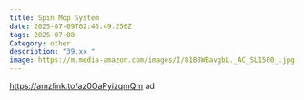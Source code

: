 ```yaml
---
title: Spin Mop System
date: 2025-07-09T02:46:49.256Z
tags: 2025-07-08
Category: other
description: "39.xx "
image: https://m.media-amazon.com/images/I/81B8WBavgbL._AC_SL1500_.jpg
---
```

https://amzlink.to/az0OaPyizqmQm    ad